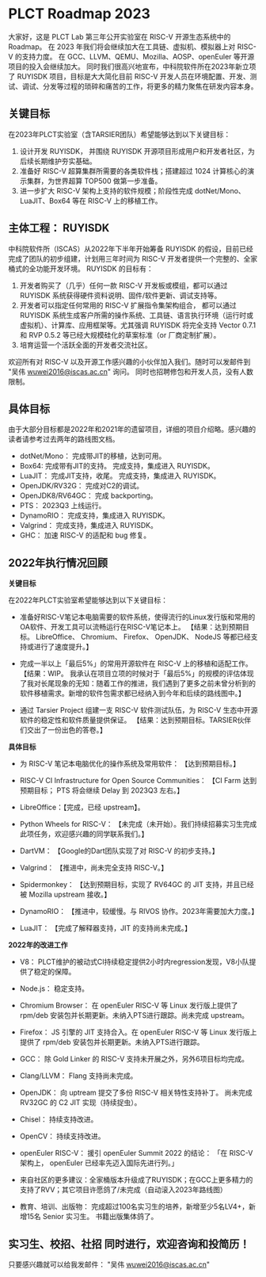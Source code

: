 # PLCT Roadmap 2023

大家好，这是 PLCT Lab 第三年公开实验室在 RISC-V 开源生态系统中的 Roadmap。
在 2023 年我们将会继续加大在工具链、虚拟机、模拟器上对 RISC-V 的支持力度。
在 GCC、LLVM、QEMU、Mozilla、AOSP、openEuler 等开源项目的投入会继续加大。
同时我们很高兴地宣布，中科院软件所在2023年新立项了 RUYISDK 项目，目标是大大简化目前 RISC-V 开发人员在环境配置、开发、测试、调试、分发等过程的琐碎和痛苦的工作，将更多的精力聚焦在研发内容本身。

## 关键目标

在2023年PLCT实验室（含TARSIER团队）希望能够达到以下关键目标：

1. 设计开发 RUYISDK， 并围绕 RUYISDK 开源项目形成用户和开发者社区，为后续长期维护夯实基础。
2. 准备好 RISC-V 超算集群所需要的各类软件栈；搭建超过 1024 计算核心的演示集群，为世界超算 TOP500 做第一步准备。
3. 进一步扩大 RISC-V 架构上支持的软件规模；阶段性完成 dotNet/Mono、LuaJIT、Box64 等在 RISC-V 上的移植工作。

## 主体工程： RUYISDK

中科院软件所（ISCAS）从2022年下半年开始筹备 RUYISDK 的假设，目前已经完成了团队的初步组建，计划用三年时间为 RISC-V 开发者提供一个完整的、全家桶式的全功能开发环境。 RUYISDK 的目标有：
1. 开发者购买了（几乎）任何一款 RISC-V 开发板或模组，都可以通过 RUYISDK 系统获得硬件资料说明、固件/软件更新、调试支持等。
2. 开发者可以指定任何常用的 RISC-V 扩展指令集架构组合， 都可以通过 RUYISDK 系统生成客户所需的操作系统、工具链、语言执行环境（运行时或虚拟机）、计算库、应用框架等。尤其强调 RUYISDK 将完全支持 Vector 0.7.1 和 RVP 0.5.2 等已经大规模硅化的草案标准（or 厂商定制扩展）。
3. 培育运营一个活跃全面的开发者交流社区。

欢迎所有对 RISC-V 以及开源工作感兴趣的小伙伴加入我们。随时可以发邮件到 "吴伟 <wuwei2016@iscas.ac.cn>" 询问。 同时也招聘修包和开发人员，没有人数限制。

## 具体目标

由于大部分目标都是2022年和2021年的遗留项目，详细的项目介绍略。感兴趣的读者请参考过去两年的路线图文档。

- dotNet/Mono： 完成带JIT的移植，达到可用。
- Box64: 完成带有JIT的支持。 完成支持，集成进入 RUYISDK。
- LuaJIT： 完成JIT支持，收尾。 完成支持，集成进入 RUYISDK。
- OpenJDK/RV32G： 完成对C2的调试。
- OpenJDK8/RV64GC： 完成 backporting。
- PTS： 2023Q3 上线运行。
- DynamoRIO： 完成支持，集成进入 RUYISDK。
- Valgrind： 完成支持，集成进入 RUYISDK。
- GHC： 加速 RISC-V 的适配和 bug 修复。

## 2022年执行情况回顾

**关键目标**

在2022年PLCT实验室希望能够达到以下关键目标：

- 准备好RISC-V笔记本电脑需要的软件系统，使得流行的Linux发行版和常用的OA软件、开发工具可以流畅运行在RISC-V笔记本上。
  【结果：达到预期目标。 LibreOffice、 Chromium、 Firefox、 OpenJDK、 NodeJS 等都已经支持或进行了速度提升。】

- 完成一半以上「最后5%」的常用开源软件在 RISC-V 上的移植和适配工作。
  【结果：WIP。 我承认在项目立项的时候对于「最后5%」的规模的评估体现了我对长尾现象的无知：随着工作的推进，我们遇到了更多之前未曾分析到的软件移植需求。新增的软件包需求都已经纳入到今年和后续的路线图中。】

- 通过 Tarsier Project 组建一支 RISC-V 软件测试队伍，为 RISC-V 生态中开源软件的稳定性和软件质量提供保证。
  【结果：达到预期目标。TARSIER伙伴们交出了一份出色的答卷。】

**具体目标**

- 为 RISC-V 笔记本电脑优化的操作系统及常用软件： 【达到预期目标。】

- RISC-V CI Infrastructure for Open Source Communities： 【CI Farm 达到预期目标； PTS 将会继续 Delay 到 2023Q3 左右。】

- LibreOffice：【完成，已经 upstream】。

- Python Wheels for RISC-V： 【未完成（未开始）。我们持续招募实习生完成此项任务，欢迎感兴趣的同学联系我们。】

- DartVM： 【Google的Dart团队实现了对 RISC-V 的初步支持。】

- Valgrind： 【推进中，尚未完全支持 RISC-V。】

- Spidermonkey： 【达到预期目标，实现了 RV64GC 的 JIT 支持，并且已经被 Mozilla upstream 接收。】

- DynamoRIO： 【推进中，较缓慢。与 RIVOS 协作。2023年需要加大力度。】

- LuaJIT： 【完成了解释器支持，JIT 的支持尚未完成。】

**2022年的改进工作**

- V8： PLCT维护的被动式CI持续稳定提供2小时内regression发现，V8小队提供了稳定的保障。

- Node.js： 稳定支持。

- Chromium Browser： 在 openEuler RISC-V 等 Linux 发行版上提供了 rpm/deb 安装包并长期更新。未纳入PTS进行跟踪。尚未完成 upstream。

- Firefox： JS 引擎的 JIT 支持合入。在 openEuler RISC-V 等 Linux 发行版上提供了 rpm/deb 安装包并长期更新。未纳入PTS进行跟踪。

- GCC： 除 Gold Linker 的 RISC-V 支持未开展之外，另外6项目标均完成。

- Clang/LLVM： Flang 支持尚未完成。

- OpenJDK： 向 uptream 提交了多份 RISC-V 相关特性支持补丁。 尚未完成 RV32GC 的 C2 JIT 实现（持续捉虫）。

- Chisel： 持续支持改进。

- OpenCV： 持续支持改进。

- openEuler RISC-V： 援引 openEuler Summit 2022 的结论： 「在 RISC-V 架构上， openEuler 已经率先迈入国际先进行列。」

- 来自社区的更多建议：全家桶版本升级成了RUYISDK；在GCC上更多精力的支持了RVV；其它项目许愿鸽了/未完成（自动滚入2023年路线图）

- 教育、培训、出版物： 完成超过100名实习生的培养，新增至少5名LV4+，新增15名 Senior 实习生。 书籍出版集体鸽了。

## 实习生、校招、社招 同时进行，欢迎咨询和投简历！

只要感兴趣就可以给我发邮件： "吴伟 <wuwei2016@iscas.ac.cn>"
